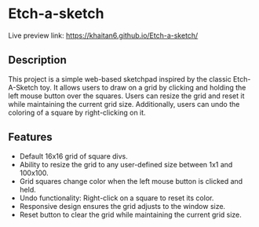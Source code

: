 # Etch-a-sketch
Live preview link: https://khaitan6.github.io/Etch-a-sketch/

## Description
This project is a simple web-based sketchpad inspired by the classic Etch-A-Sketch toy. It allows users to draw on a grid by clicking and holding the left mouse button over the squares. Users can resize the grid and reset it while maintaining the current grid size. Additionally, users can undo the coloring of a square by right-clicking on it.

## Features
- Default 16x16 grid of square divs.
- Ability to resize the grid to any user-defined size between 1x1 and 100x100.
- Grid squares change color when the left mouse button is clicked and held.
- Undo functionality: Right-click on a square to reset its color.
- Responsive design ensures the grid adjusts to the window size.
- Reset button to clear the grid while maintaining the current grid size.

  
